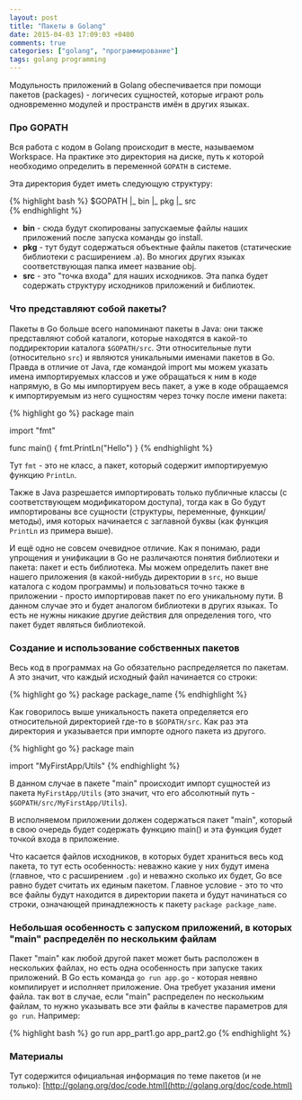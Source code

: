 ```yaml
---
layout: post
title: "Пакеты в Golang"
date: 2015-04-03 17:09:03 +0400
comments: true
categories: ["golang", "программирование"]
tags: golang programming
---
```


Модульность приложений в Golang обеспечивается при помощи пакетов (packages) - логичесих сущностей, которые играют роль одновременно модулей и пространств имён в других языках.

### Про GOPATH

Вся работа с кодом в Golang происходит в месте, называемом Workspace. На практике это директория на диске, путь к которой необходимо определить в переменной `GOPATH` в системе.

Эта директория будет иметь следующую структуру:

{% highlight bash %}
$GOPATH
	|_ bin
	|_ pkg
	|_ src  
{% endhighlight %}

* **bin** - сюда будут скопированы запускаемые файлы наших приложений после запуска команды go install.
* **pkg** - тут будут содержаться объектные файлы пакетов (статические библиотеки с расширением .a). Во многих других языках соответствующая папка имеет название obj.
* **src** - это "точка входа" для наших исходников. Эта папка будет содержать структуру исходников приложений и библиотек.

<!--more-->

### Что представляют собой пакеты?

Пакеты в Go больше всего напоминают пакеты в Java: они также представляют собой каталоги, которые находятся в какой-то поддиректории каталога `$GOPATH/src`. Эти относительные пути (относительно `src`) и являются уникальными именами пакетов в Go. Правда в отличие от Java, где командой import мы можем указать имена импортируемых классов и уже обращаться к ним в коде напрямую, в Go мы импортируем весь пакет, а уже в коде обращаемся к импортируемым из него сущностям через точку после имени пакета:

{% highlight go %}
package main

import "fmt"

func main() {
	fmt.PrintLn("Hello")
}
{% endhighlight %}

Тут `fmt` - это не класс, а пакет, который содержит импортируемую функцию `PrintLn`.

Также в Java разрешается импортировать только публичные классы (с соответствующем модификатором доступа), тогда как в Go будут импортированы все сущности (структуры, переменные, функции/методы), имя которых начинается с заглавной буквы (как функция `PrintLn` из примера выше).

И ещё одно не совсем очевидное отличие. Как я понимаю, ради упрощения и унификации в Go не различаются понятия библиотеки и пакета: пакет и есть библиотека. Мы можем определить пакет вне нашего приложения (в какой-нибудь директории в `src`, но выше каталога с кодом программы) и пользоваться точно также в приложении - просто импортировав пакет по его уникальному пути. В данном случае это и будет аналогом библиотеки в других языках. То есть не нужны никакие другие действия для определения того, что пакет будет являться библиотекой.

### Создание и использование собственных пакетов

Весь код в программах на Go обязательно распределяется по пакетам. А это значит, что каждый исходный файл начинается со строки:

{% highlight go %}
package package_name
{% endhighlight %}

Как говорилось выше уникальность пакета определяется его относительной директорией где-то в `$GOPATH/src`. Как раз эта директория и указывается при импорте одного пакета из другого.

{% highlight go %}
package main

import "MyFirstApp/Utils"
{% endhighlight %}

В данном случае в пакете "main" происходит импорт сущностей из пакета `MyFirstApp/Utils` (это значит, что его абсолютный путь - `$GOPATH/src/MyFirstApp/Utils`).

В исполняемом приложении должен содержаться пакет "main", который в свою очередь будет содержать функцию main() и эта функция будет точкой входа в приложение.

Что касается файлов исходников, в которых будет храниться весь код пакета, то тут есть особенность: неважно какие у них будут имена (главное, что с расширением `.go`) и неважно сколько их будет, Go все равно будет считать их единым пакетом. Главное условие - это то что все файлы будут находится в директории пакета и будут начинаться со строки, означающей принадлежность к пакету `package package_name`.

### Небольшая особенность с запуском приложений, в которых "main" распределён по нескольким файлам

Пакет "main" как любой другой пакет может быть расположен в нескольких файлах, но есть одна особенность при запуске таких приложений. В Go есть команда `go run app.go` - которая неявно компилирует и исполняет приложение. Она требует указания имени файла. так вот в случае, если "main" распределен по нескольким файлам, то нужно указывать все эти файлы в качестве параметров для `go run`. Например:

{% highlight bash %}
go run app_part1.go app_part2.go
{% endhighlight %}

### Материалы

Тут содержится официальная информация по теме пакетов (и не только): [http://golang.org/doc/code.html](http://golang.org/doc/code.html)